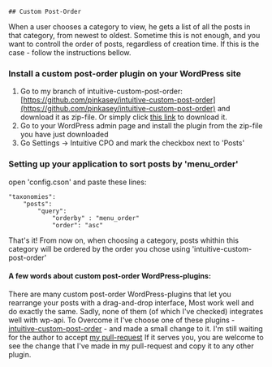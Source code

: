 	## Custom Post-Order
 When a user chooses a category to view, he gets a list of all the posts in that category, from newest to oldest.
Sometime this is not enough, and you want to controll the order of posts, regardless of creation time.
If this is the case - follow the instructions bellow.
 ### Install a custom post-order plugin on your WordPress site
 1. Go to my branch of intuitive-custom-post-order:
[https://github.com/pinkasey/intuitive-custom-post-order](https://github.com/pinkasey/intuitive-custom-post-order)
and download it as zip-file. Or simply click [this link](https://github.com/pinkasey/intuitive-custom-post-order/archive/master.zip) to download it.
 2. Go to your WordPress admin page and install the plugin from the zip-file you have just downloaded
 3. Go Settings -> Intuitive CPO and mark the checkbox next to 'Posts'
 ### Setting up your application to sort posts by 'menu_order'
 open 'config.cson' and paste these lines:
```
"taxonomies":
    "posts":
        "query":
            "orderby" : "menu_order"
            "order": "asc"
 ```
 That's it!
From now on, when choosing a category, posts whithin this category will be ordered by the order you chose using 'intuitive-custom-post-order'
 #### A few words about custom post-order WordPress-plugins:
 There are many custom post-order WordPress-plugins that let you rearrange your posts with a drag-and-drop interface,
Most work well and do exactly the same.
Sadly, none of them (of which I've checked) integrates well with wp-api.
To Overcome it I've choose one of these plugins - [intuitive-custom-post-order](https://github.com/hijiriworld/intuitive-custom-post-order/) - and made a small change to it.
I'm still waiting for the author to accept [my pull-request](https://github.com/hijiriworld/intuitive-custom-post-order/pull/14)
If it serves you, you are welcome to see the change that I've made in my pull-request and copy it to any other plugin.
